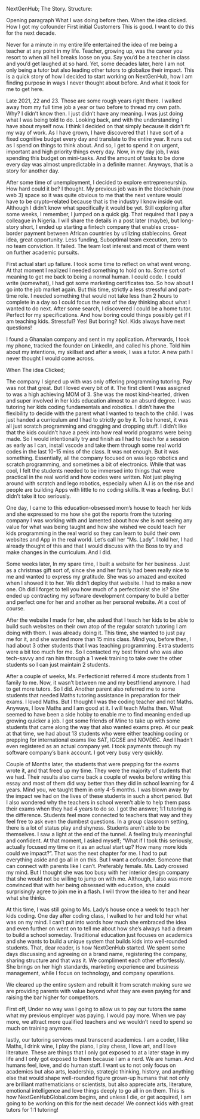  NextGenHub; The Story. 
Structure:

Opening paragraph
What I was doing before then. 
When the idea clicked. 
How I got my cofounder
First initial Customers
This is good. 
I want to do this for the next decade. 


Never for a minute in my entire life entertained the idea of me being a teacher at any point in my life. Teacher, growing up, was the career you resort to when all hell breaks loose on you. Say you’d be a teacher in class and you’d get laughed at so hard. Yet, some decades later, here I am not only being a tutor but also leading other tutors to globalize their impact. This is a quick story of how I decided to start working on NextGenHub, how I am finding purpose in ways I never thought about before. And what it took for me to get here. 


Late 2021, 22 and 23. Those are some rough years right there. I walked away from my full time job a year or two before to thread my own path.  Why? I didn’t know then. I just didn’t have any meaning. I was just doing what I was being told to do. Looking back, and with the understanding I have about myself now.  I think I decided on that simply because it didn’t fit my way of work. As I have grown, I have discovered that I have sort of a fixed cognitive budget every day and translate to the entire year. It runs out as I spend on things to think about. And so, I get to spend it on urgent, important and high priority things every day. Now, in my day job, I was spending this budget on mini-tasks. And the amount of tasks to be done every day was almost unpredictable in a definite manner. Anyways, that is a story for another day.  

After some time of unemployment, I decided to explore entrepreneurship. How hard could it be? I thought. My previous job was in the blockchain (now web 3) space so it was quite obvious to me that the next venture would have to be crypto–related because that is the industry I know inside out. Although I didn’t know what specifically it would be yet. Still exploring after some weeks, I remember, I jumped on a quick gig. That required that I pay a colleague in Nigeria. I will share the details in a post later (maybe), but long-story short, I ended up starting a fintech company that enables cross-border payment between African countries by utilizing stablecoins. Great idea, great opportunity. Less funding, Suboptimal team execution, zero to no team conviction. It failed. The team lost interest and most of them went on further academic pursuits. 

First actual start up failure. I took some time to reflect on what went wrong.   At that moment I realized I needed something to hold on to. Some sort of meaning to get me back to being a normal human. I could code. I could write (somewhat), I had got some marketing certificates too. So how about I go into the job market again. But this time, strictly a less stressful and part–time role. I needed something that would not take less than 2 hours to complete in a day so I could focus the rest of the day thinking about what I wanted to do next.  After some search, I discovered I could be a home tutor. Perfect for my specifications. And how boring could things possibly get if I am teaching kids. Stressful? Yes! But boring? No!. Kids always have next questions!

I found a Ghanaian company and sent in my application. Afterwards, I took my phone, tracked the founder on  LinkedIn, and called his phone. Told him about my intentions, my skillset and after a week, I was a tutor. A new path I never thought I would come across. 



When The idea Clicked;

The company I signed up with was only offering programming tutoring. Pay was not that great. But I loved every bit of it. The first client I was assigned to was a high achieving MOM of 3. She was the most kind-hearted, driven and super involved in her kids education almost to an absurd degree. I was tutoring her kids coding fundamentals and robotics. I didn’t have the flexibility to decide with the parent what I wanted to teach to the child. I was just handed a curriculum and I had to strictly go by it. To be honest, it was all just scratch programming and dragging and dropping stuff. I didn’t like that the kids couldn’t have a peek into how real world programs were being made.  So I would intentionally try and finish as I had to teach for a session as early as I can, install vscode and take them through some real world codes in the last 10-15 mins of the class.   It was not enough. But it was something. Essentially, all the company focused on was lego robotics and scratch programming, and sometimes a bit of electronics. While that was cool, I felt the students needed to be immersed into things that were practical in the real world and how codes were written. Not just playing around with scratch and lego robotics, especially when A.I is on the rise and people are building Apps with little to no coding skillls.  It was a feeling. But I didn’t take it too seriously. 


One day, I came to this education-obsessed mom’s house to teach her kids and she expressed to me how she got the reports from the tutoring company I was working with and lamented about how she is not seeing any value for what was being taught and how she wished we could teach her kids programming in the real world so they can learn to build their own websites and App in the real world.  Let’s call her “Ms. Lady”. I told her, I had already thought of this and that I would discuss with the Boss to try and make changes in the curriculum. And I did. 

 Some weeks later, In my spare time, I built a website for her business. Just as a christmas gift sort of, since she and her family had been really nice to me and wanted to express my gratitude.  She was so amazed and excited when I showed it to her. We didn’t deploy that website. I had to make a new one. Oh did I forget to tell you how much of a perfectionist she is? She ended up contracting my software development company to build a better and perfect one for her and another as her personal website. At a cost of course.  

After the website I made for her, she asked that I teach her kids to be able to build such websites on their own atop of the regular scratch tutoring I am doing with them. I was already doing it. This time, she wanted to just pay me for it, and she wanted more than 15 mins class. Mind you, before then, I had about 3 other students that I was teaching programming.  Extra students were a bit too much for me. So I contacted my best friend who was also tech-savvy and ran him through a 1 week training to take over the other students so I can just maintain 2 students.   


After a couple of weeks, Ms. Perfectionist referred 4 more students from 1 family to me. Now, it wasn’t between me and my bestfriend anymore. I had to get more tutors. So I did.  Another parent also referred me to some students that needed Maths tutoring assistance in preparation for their exams.  I loved Maths. But I thought I was the coding teacher and not Maths. Anyways, I love Maths and I am good at it. I will teach Maths then. What seemed to have been a side hobby to enable me to find meaning ended up growing quicker a job. I got some friends of Mine to take up with some students that came along the way that also wanted exams prep. At our peak at that time, we had about 13 students who were either teaching  coding or prepping for international exams like SAT, IGCSE and NOVDEC. And I hadn’t even registered as an actual company yet. I took payments through my software company’s bank account.  I got very busy very quickly. 

Couple of Months later, the students that were prepping for the exams wrote it, and that freed up my time. They were the majority of students that we had. Their results also came back a couple of weeks before writing this essay and most of them did way better than they did in school learning for 4 years. Mind you, we  taught them in only 4-5 months. I was blown away by the impact we had on the lives of these students in such a short period. But I also wondered why the teachers in school weren’t able to help them pass their exams when they had 4 years to do so. I got the answer; 1:1 tutoring is the difference. Students feel more connected to teachers that way and they feel free to ask even the dumbest questions. In a group classroom setting, there is a lot of status play and shyness. Students aren’t able to be themselves. I saw a light at the end of the tunnel. A feeling truly meaningful and confident. At that moment, I asked myself; “What if I took this seriously, actually focused my time on it as an actual start up? How many more kids could we impact?”.  That was the next chapter for me. I had to put everything aside and go all in on this. But I want a cofounder. Someone that can connect with parents like I can’t. Preferably female. Ms. Lady crossed my mind. But I thought she was too busy with her interior design company that she would not be willing to jump on with me. Although, I also was more convinced that with her being obsessed with education, she could surprisingly agree to join me in a flash. I will throw the idea to her and hear what she thinks.


At this time, I was still going to Ms. Lady’s house once a week to teach her kids coding. One day after coding class, I walked to her and told her what was on my mind. 
I can’t put into words how much she embraced the idea and even further on went on to tell me about how she’s always had a dream to build a school someday. Traditional education just focuses on academics and she wants to build a unique system that builds kids into well-rounded students.  That, dear reader, is how NextGenHub started.  We spent some days discussing and agreeing on a brand name, registering the company, sharing structure and that was it. We compliment each other effortlessly. She brings on her high standards, marketing experience and business management, while I focus on technology, and company operations. 

We cleared up the entire system and rebuilt it from scratch making sure we are providing parents with value beyond what they are even paying for and raising the bar higher for competitors. 

First off, Under no way was I going to allow us to pay our tutors the same what my previous employer was paying. I would pay more. When we pay more, we attract more qualified teachers and we wouldn’t need to spend so much on training anymore. 

lastly, our tutoring services must transcend academics. I am a coder, I like Maths, I drink wine, I play the piano, I play chess, I love art, and I love literature.  These are things that I only got exposed to at a later stage in my life and I only got exposed to them because I am a nerd.  We are human. And humans feel, love, and do human stuff. I want us to not only focus on academics but also arts, leadership, strategic thinking, history, and anything else that would shape well-rounded figure grown-up humans that not only are brilliant mathematicians or scientists, but also appreciate arts, literature, emotional intelligence and love things deeply to go all in on them.  This is how NextGenHubGlobal.com begins, and unless I die, or get acquired, I am going to be working on this for the next decade! We connect kids with great tutors for 1:1 tutoring!
